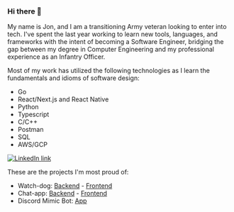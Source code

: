 ### Hi there 👋

My name is Jon, and I am a transitioning Army veteran looking to enter into tech. I've spent the last year working to learn new tools, languages, and frameworks with the intent of becoming a Software Engineer, bridging the gap between my degree in Computer Engineering and my professional experience as an Infantry Officer.

Most of my work has utilized the following technologies as I learn the fundamentals and idioms of software design:
- Go
- React/Next.js and React Native
- Python
- Typescript
- C/C++
- Postman
- SQL
- AWS/GCP


[![LinkedIn link](https://img.shields.io/badge/LinkedIn-0077B5?style=for-the-badge&logo=linkedin&logoColor=white)](https://www.linkedin.com/in/jon-reesman)


These are the projects I'm most proud of:
- Watch-dog: [Backend](https://github.com/jonreesman/watch-dog-kafka) - [Frontend](https://github.com/jonreesman/watch-dog-next)
- Chat-app: [Backend](https://github.com/jonreesman/chat) - [Frontend](https://github.com/jonreesman/chat-next)
- Discord Mimic Bot: [App](https://github.com/jonreesman/mimic)

